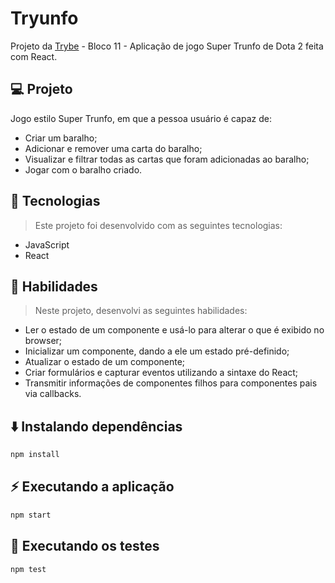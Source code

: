 # Tryunfo
Projeto da [Trybe](https://www.betrybe.com/) - Bloco 11 - Aplicação de jogo Super Trunfo de Dota 2 feita com React.

## 💻 Projeto

Jogo estilo Super Trunfo, em que a pessoa usuário é capaz de:

- Criar um baralho;
- Adicionar e remover uma carta do baralho;
- Visualizar e filtrar todas as cartas que foram adicionadas ao baralho;
- Jogar com o baralho criado. 

## 🚀 Tecnologias
> Este projeto foi desenvolvido com as seguintes tecnologias:
- JavaScript
- React

## 📌 Habilidades

> Neste projeto, desenvolvi as seguintes habilidades:
- Ler o estado de um componente e usá-lo para alterar o que é exibido no browser;
- Inicializar um componente, dando a ele um estado pré-definido;
- Atualizar o estado de um componente;
- Criar formulários e capturar eventos utilizando a sintaxe do React;
- Transmitir informações de componentes filhos para componentes pais via callbacks.

## ⬇️ Instalando dependências

```bash
npm install
``` 

## ⚡ Executando a aplicação

```bash
npm start
``` 

## 🧪 Executando os testes

```bash
npm test
```
</div>
